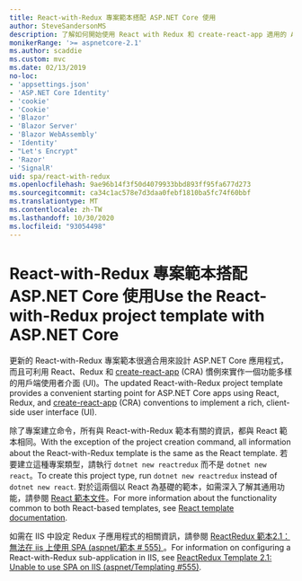 ```yaml
---
title: React-with-Redux 專案範本搭配 ASP.NET Core 使用
author: SteveSandersonMS
description: 了解如何開始使用 React with Redux 和 create-react-app 適用的 ASP.NET Core 單頁應用程式 (SPA) 專案範本。
monikerRange: '>= aspnetcore-2.1'
ms.author: scaddie
ms.custom: mvc
ms.date: 02/13/2019
no-loc:
- 'appsettings.json'
- 'ASP.NET Core Identity'
- 'cookie'
- 'Cookie'
- 'Blazor'
- 'Blazor Server'
- 'Blazor WebAssembly'
- 'Identity'
- "Let's Encrypt"
- 'Razor'
- 'SignalR'
uid: spa/react-with-redux
ms.openlocfilehash: 9ae96b14f3f50d4079933bbd893ff95fa677d273
ms.sourcegitcommit: ca34c1ac578e7d3daa0febf1810ba5fc74f60bbf
ms.translationtype: MT
ms.contentlocale: zh-TW
ms.lasthandoff: 10/30/2020
ms.locfileid: "93054498"
---
```

# <a name="use-the-react-with-redux-project-template-with-aspnet-core"></a><span data-ttu-id="07028-103">React-with-Redux 專案範本搭配 ASP.NET Core 使用</span><span class="sxs-lookup"><span data-stu-id="07028-103">Use the React-with-Redux project template with ASP.NET Core</span></span>

<span data-ttu-id="07028-104">更新的 React-with-Redux 專案範本很適合用來設計 ASP.NET Core 應用程式，而且可利用 React、Redux 和 [create-react-app](https://github.com/facebookincubator/create-react-app) (CRA) 慣例來實作一個功能多樣的用戶端使用者介面 (UI)。</span><span class="sxs-lookup"><span data-stu-id="07028-104">The updated React-with-Redux project template provides a convenient starting point for ASP.NET Core apps using React, Redux, and [create-react-app](https://github.com/facebookincubator/create-react-app) (CRA) conventions to implement a rich, client-side user interface (UI).</span></span>

<span data-ttu-id="07028-105">除了專案建立命令，所有與 React-with-Redux 範本有關的資訊，都與 React 範本相同。</span><span class="sxs-lookup"><span data-stu-id="07028-105">With the exception of the project creation command, all information about the React-with-Redux template is the same as the React template.</span></span> <span data-ttu-id="07028-106">若要建立這種專案類型，請執行 `dotnet new reactredux` 而不是 `dotnet new react`。</span><span class="sxs-lookup"><span data-stu-id="07028-106">To create this project type, run `dotnet new reactredux` instead of `dotnet new react`.</span></span> <span data-ttu-id="07028-107">對於這兩個以 React 為基礎的範本，如需深入了解其通用功能，請參閱 [React 範本文件](xref:spa/react)。</span><span class="sxs-lookup"><span data-stu-id="07028-107">For more information about the functionality common to both React-based templates, see [React template documentation](xref:spa/react).</span></span>

<span data-ttu-id="07028-108">如需在 IIS 中設定 Redux 子應用程式的相關資訊，請參閱 [ReactRedux 範本2.1：無法在 iis 上使用 SPA (aspnet/範本 &num; 555) ](https://github.com/aspnet/Templating/issues/555)。</span><span class="sxs-lookup"><span data-stu-id="07028-108">For information on configuring a React-with-Redux sub-application in IIS, see [ReactRedux Template 2.1: Unable to use SPA on IIS (aspnet/Templating &num;555)](https://github.com/aspnet/Templating/issues/555).</span></span>
